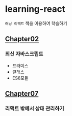 # learning-react

`러닝 리액트` 책을 이용하여 학습하기

## [Chapter02](https://github.com/woohoeon/learning-react/blob/master/chapter02/test.js)

### 최신 자바스크립트

* 프라미스
* 클래스
* ES6모듈

## [Chapter07](https://github.com/woohoeon/learning-react/blob/master/chapter07)

### 리액트 밖에서 상태 관리하기

